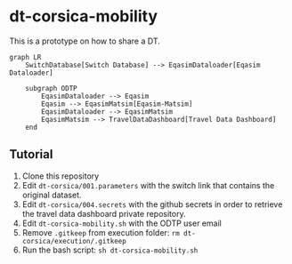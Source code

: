 # dt-corsica-mobility

This is a prototype on how to share a DT. 

```mermaid
graph LR
    SwitchDatabase[Switch Database] --> EqasimDataloader[Eqasim Dataloader]

    subgraph ODTP
        EqasimDataloader --> Eqasim
        Eqasim --> EqasimMatsim[Eqasim-Matsim]
        EqasimDataloader --> EqasimMatsim
        EqasimMatsim --> TravelDataDashboard[Travel Data Dashboard]
    end
```
## Tutorial

1. Clone this repository
2. Edit `dt-corsica/001.parameters` with the switch link that contains the original dataset. 
3. Edit `dt-corsica/004.secrets` with the github secrets in order to retrieve the travel data dashboard private repository. 
4. Edit `dt-corsica-mobility.sh` with the ODTP user email 
5. Remove `.gitkeep` from execution folder: `rm dt-corsica/execution/.gitkeep`
5. Run the bash script: `sh dt-corsica-mobility.sh`
